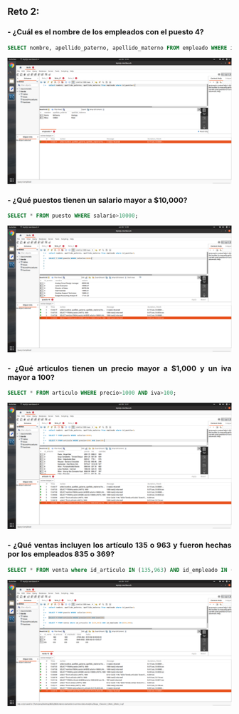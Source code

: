 ## Reto 2:


<div style="text-align: justify;">


### - ¿Cuál es el nombre de los empleados con el puesto 4?
```sql
SELECT nombre, apellido_paterno, apellido_materno FROM empleado WHERE id_puesto=4;
```
![imagen](images_reto_2/reto_2_1.png)

### - ¿Qué puestos tienen un salario mayor a $10,000?
```sql
SELECT * FROM puesto WHERE salario>10000;
```
![imagen](images_reto_2/reto_2_2.png)

### - ¿Qué articulos tienen un precio mayor a $1,000 y un iva mayor a 100?
```sql
SELECT * FROM articulo WHERE precio>1000 AND iva>100;
```
![imagen](images_reto_2/reto_2_3.png)

### - ¿Qué ventas incluyen los artículo 135 o 963 y fueron hechas por los empleados 835 o 369?
```sql
SELECT * FROM venta where id_articulo IN (135,963) AND id_empleado IN (835,369);
```
![imagen](images_reto_2/reto_2_4.png)

</div>


